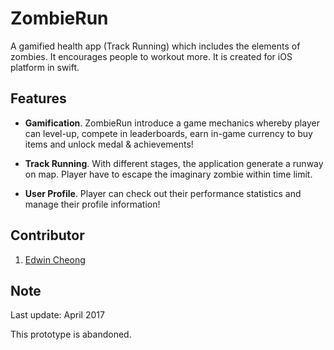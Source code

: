 # ZombieRun
A gamified health app (Track Running) which includes the elements of zombies. It encourages people to workout more. It is created for iOS platform in swift.

## Features

* **Gamification**. ZombieRun introduce a game mechanics whereby player can level-up, compete in leaderboards, earn in-game currency to buy items and unlock medal & achievements!

* **Track Running**. With different stages, the application generate a runway on map. Player have to escape the imaginary zombie within time limit.

* **User Profile**. Player can check out their performance statistics and manage their profile information!

## Contributor

1. [Edwin Cheong](https://github.com/edwin-19)

## Note

Last update: April 2017

This prototype is abandoned.
